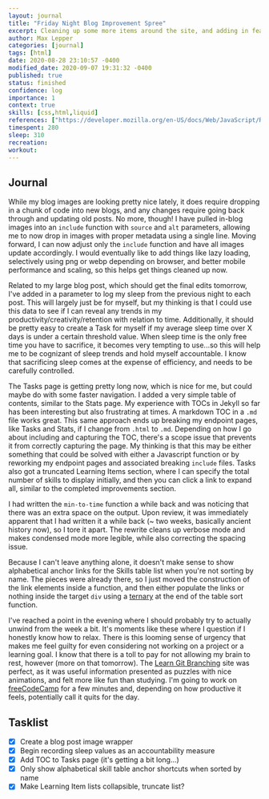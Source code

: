 ```yaml
---
layout: journal
title: "Friday Night Blog Improvement Spree"
excerpt: Cleaning up some more items around the site, and adding in features related to the upcoming large blog post.
author: Max Lepper
categories: [journal]
tags: [html]
date: 2020-08-28 23:10:57 -0400
modified_date: 2020-09-07 19:31:32 -0400
published: true
status: finished
confidence: log
importance: 1
context: true
skills: [css,html,liquid]
references: ["https://developer.mozilla.org/en-US/docs/Web/JavaScript/Reference/Operators/Conditional_Operator","https://learngitbranching.js.org/","https://www.freecodecamp.org/maxlepper","https://shopify.dev/docs/themes/liquid/reference/objects/for-loops","https://stackoverflow.com/questions/46672231/in-jekyll-how-to-show-posts-from-last-week"]
timespent: 280
sleep: 310
recreation:
workout:
---
```


## Journal

While my blog images are looking pretty nice lately, it does require dropping in a chunk of code into new blogs, and any changes require going back through and updating old posts. No more, though! I have pulled in-blog images into an `include` function with `source` and `alt` parameters, allowing me to now drop in images with proper metadata using a single line. Moving forward, I can now adjust only the `include` function and have all images update accordingly. I would eventually like to add things like lazy loading, selectively using png or webp depending on browser, and better mobile performance and scaling, so this helps get things cleaned up now.

Related to my large blog post, which should get the final edits tomorrow, I've added in a parameter to log my sleep from the previous night to each post. This will largely just be for myself, but my thinking is that I could use this data to see if I can reveal any trends in my productivity/creativity/retention with relation to time. Additionally, it should be pretty easy to create a Task for myself if my average sleep time over X days is under a certain threshold value. When sleep time is the only free time you have to sacrifice, it becomes very tempting to use...so this will help me to be cognizant of sleep trends and hold myself accountable. I know that sacrificing sleep comes at the expense of efficiency, and needs to be carefully controlled.

The Tasks page is getting pretty long now, which is nice for me, but could maybe do with some faster navigation. I added a very simple table of contents, similar to the Stats page. My experience with TOCs in Jekyll so far has been interesting but also frustrating at times. A markdown TOC in a `.md` file works great. This same approach ends up breaking my endpoint pages, like Tasks and Stats, if I change from `.html` to `.md`. Depending on how I go about including and capturing the TOC, there's a scope issue that prevents it from correctly capturing the page. My thinking is that this may be either something that could be solved with either a Javascript function or by reworking my endpoint pages and associated breaking `include` files. Tasks also got a truncated Learning Items section, where I can specify the total number of skills to display initially, and then you can click a link to expand all, similar to the completed improvements section.

I had written the `min-to-time` function a while back and was noticing that there was an extra space on the output. Upon review, it was immediately apparent that I had written it a while back (~ two weeks, basically ancient history now), so I tore it apart. The rewrite cleans up verbose mode and makes condensed mode more legible, while also correcting the spacing issue.

Because I can't leave anything alone, it doesn't make sense to show alphabetical anchor links for the Skills table list when you're not sorting by name. The pieces were already there, so I just moved the construction of the link elements inside a function, and then either populate the links or nothing inside the target `div` using a [ternary]({{page.references[0]}}) at the end of the table sort function.

I've reached a point in the evening where I should probably try to actually unwind from the week a bit. It's moments like these where I question if I honestly know how to relax. There is this looming sense of urgency that makes me feel guilty for even considering not working on a project or a learning goal. I know that there is a toll to pay for not allowing my brain to rest, however (more on that tomorrow). The [Learn Git Branching]({{page.references[1]}}) site was perfect, as it was useful information presented as puzzles with nice animations, and felt more like fun than studying. I'm going to work on [freeCodeCamp]({{page.references[2]}}) for a few minutes and, depending on how productive it feels, potentially call it quits for the day.

## Tasklist

- [x] Create a blog post image wrapper
- [x] Begin recording sleep values as an accountability measure
- [x] Add TOC to Tasks page (it's getting a bit long...)
- [x] Only show alphabetical skill table anchor shortcuts when sorted by name
- [x] Make Learning Item lists collapsible, truncate list?